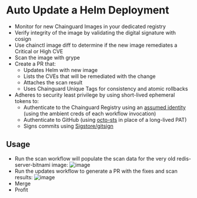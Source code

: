 # Auto Update a Helm Deployment

* Monitor for new Chainguard Images in your dedicated registry
* Verify integrity of the image by validating the digital signature with cosign
* Use chainctl image diff to determine if the new image remediates a Critical or High CVE
* Scan the image with grype
* Create a PR that:
  * Updates Helm with new image
  * Lists the CVEs that will be remediated with the change
  * Attaches the scan result
  * Uses Chainguard Unique Tags for consistency and atomic rollbacks
* Adheres to security least privilege by using short-lived ephemeral tokens to:
  * Authenticate to the Chainguard Registry using an [assumed identity](https://edu.chainguard.dev/chainguard/administration/iam-organizations/assumable-ids/) (using the ambient creds of each workflow invocation)
  * Authenticate to GitHub (using [octo-sts](https://www.chainguard.dev/unchained/the-end-of-github-pats-you-cant-leak-what-you-dont-have) in place of a long-lived PAT) 
  * Signs commits using [Sigstore/gitsign](https://docs.sigstore.dev/cosign/signing/gitsign/)
 
## Usage

* Run the scan workflow will populate the scan data for the very old redis-server-bitnami image: ![image](https://github.com/user-attachments/assets/ebdaca95-efbd-4fe2-a7f1-3b61d782466a)
* Run the updates workflow to generate a PR with the fixes and scan results: ![image](https://github.com/user-attachments/assets/62dee720-e592-488d-836b-2364dc8e8729)
* Merge
* Profit
